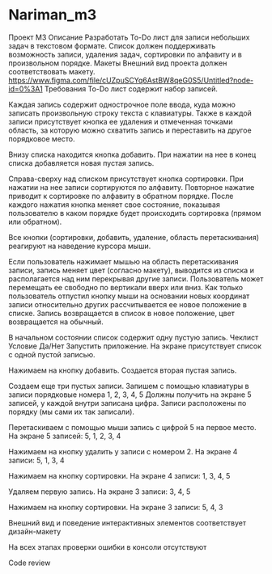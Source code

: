 # Nariman_m3
Проект M3
Описание
Разработать To-Do лист для записи небольших задач в текстовом формате. Список должен поддерживать возможность записи, удаления задач, сортировки по алфавиту и в произвольном порядке.
Макеты
Внешний вид проекта должен соответствовать макету.
https://www.figma.com/file/cUZpuSCYq6AstBW8qeG0S5/Untitled?node-id=0%3A1
Требования
To-Do лист содержит набор записей. 

Каждая запись содержит однострочное поле ввода, куда можно записать произвольную строку текста с клавиатуры. Также в каждой записи присутствует кнопка ее удаления и отмеченная точками область, за которую можно схватить запись и переставить на другое порядковое место.

Внизу списка находится кнопка добавить. При нажатии на нее в конец списка добавляется новая пустая запись.

Справа-сверху над списком присутствует кнопка сортировки. При нажатии на нее записи сортируются по алфавиту. Повторное нажатие приводит к сортировке по алфавиту в обратном порядке. После каждого нажатия кнопка меняет свое состояние, показывая пользователю в каком порядке будет происходить сортировка (прямом или обратном).

Все кнопки (сортировки, добавить, удаление, область перетаскивания) реагируют на наведение курсора мыши.

Если пользователь нажимает мышью на область перетаскивания записи, запись меняет цвет (согласно макету), выводится из списка и располагается над ним перекрывая другие записи. Пользователь может перемещать ее свободно по вертикали вверх или вниз. Как только пользователь отпустил кнопку мыши на основании новых координат записи относительно других рассчитывается ее новое положение в списке. Запись возвращается в список в новое положение, цвет возвращается на обычный.

В начальном состоянии список содержит одну пустую запись.
Чеклист
Условие
Да/Нет
Запустить приложение. На экране присутствует список с одной пустой записью.


Нажимаем на кнопку добавить. Создается вторая пустая запись.


Создаем еще три пустых записи. Запишем с помощью клавиатуры в записи порядковые номера 1, 2, 3, 4, 5
Должны получить на экране 5 записей, у каждой внутри записана цифра. Записи расположены по порядку (мы сами их так записали).


Перетаскиваем с помощью мыши запись с цифрой 5 на первое место.
На экране 5 записей: 5, 1, 2, 3, 4


Нажимаем на кнопку удалить у записи с номером 2.
На экране 4 записи: 5, 1, 3, 4


Нажимаем на кнопку сортировки.
На экране 4 записи: 1, 3, 4, 5


Удаляем первую запись.
На экране 3 записи: 3, 4, 5


Нажимаем на кнопку сортировки.
На экране 3 записи: 5, 4, 3


Внешний вид и поведение интерактивных элементов соответствует дизайн-макету


На всех этапах проверки ошибки в консоли отсутствуют


Code review



